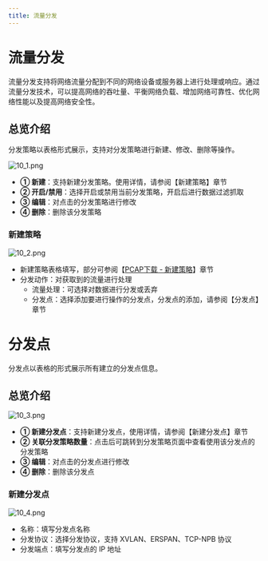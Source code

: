 ```yaml
---
title: 流量分发
---
```


# 流量分发

流量分发支持将网络流量分配到不同的网络设备或服务器上进行处理或响应。通过流量分发技术，可以提高网络的吞吐量、平衡网络负载、增加网络可靠性、优化网络性能以及提高网络安全性。

## 总览介绍

分发策略以表格形式展示，支持对分发策略进行新建、修改、删除等操作。

![10_1.png](https://yunshan-guangzhou.oss-cn-beijing.aliyuncs.com/pub/pic/20230920650ac82c830aa.png)

- **① 新建**：支持新建分发策略。使用详情，请参阅【新建策略】章节
- **② 开启/禁用**：选择开启或禁用当前分发策略，开启后进行数据过滤抓取
- **③ 编辑**：对点击的分发策略进行修改
- **④ 删除**：删除该分发策略

### 新建策略

![10_2.png](https://yunshan-guangzhou.oss-cn-beijing.aliyuncs.com/pub/pic/20230920650ac82e79fa2.png)

- 新建策略表格填写，部分可参阅【[PCAP下载 - 新建策略](./08-pacp_strategy.mdd)】章节
- 分发动作：对获取到的流量进行处理
  - 流量处理：可选择对数据进行分发或丢弃
  - 分发点：选择添加要进行操作的分发点，分发点的添加，请参阅【分发点】章节

# 分发点

分发点以表格的形式展示所有建立的分发点信息。

## 总览介绍

![10_3.png](https://yunshan-guangzhou.oss-cn-beijing.aliyuncs.com/pub/pic/20230920650ac82edb823.png)

- **① 新建分发点**：支持新建分发点，使用详情，请参阅【新建分发点】章节
- **② 关联分发策略数量**：点击后可跳转到分发策略页面中查看使用该分发点的分发策略
- **③ 编辑**：对点击的分发点进行修改
- **④ 删除**：删除该分发点

### 新建分发点

![10_4.png](https://yunshan-guangzhou.oss-cn-beijing.aliyuncs.com/pub/pic/20230920650ac82fcea4c.png)

- 名称：填写分发点名称
- 分发协议：选择分发协议，支持 XVLAN、ERSPAN、TCP-NPB 协议
- 分发端点：填写分发点的 IP 地址
